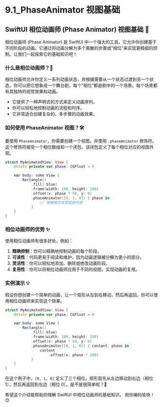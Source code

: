 ﻿# 9.1_PhaseAnimator 视图基础

## SwiftUI 相位动画师 (Phase Animator) 视图基础 🚀

相位动画师 (Phase Animator) 是 SwiftUI 中一个强大的工具，它允许你创建基于不同阶段的动画。它通过将动画分解为多个离散的步骤或“相位”来实现更精细的控制。让我们一起探索它的基础知识吧！

### 什么是相位动画师？🤔

相位动画师允许你定义一系列动画状态，并根据需要从一个状态过渡到另一个状态。你可以把它想象成一个舞台剧，每个“相位”都是剧中的一个场景。每个场景都有其独特的视觉效果和动画。

*   它提供了一种声明式的方式来定义动画序列。
*   你可以轻松地控制动画的流程和时序。
*   它非常适合创建复杂的、多步骤的动画效果。

### 如何使用 PhaseAnimator 视图？🛠️

要使用 `PhaseAnimator`，你需要创建一个视图，并使用 `.phaseAnimator` 修饰符。这个修饰符接受一个相位数组和一个闭包，该闭包定义了每个相位对应的视图外观。

```swift
struct MyAnimatedView: View {
    @State private var phase: CGFloat = 0

    var body: some View {
        Rectangle()
            .fill(.blue)
            .frame(width: 100, height: 100)
            .offset(x: phase * 50, y: 0)
            .phaseAnimator([0, 1, 0]) { phase in
                // 根据相位改变视图外观
            }
    }
}
```

### 相位动画师的优势 ✨

使用相位动画师有很多好处，例如：

1.  **精确控制**：你可以精确地控制动画的每个阶段。
2.  **可读性**：代码更易于阅读和维护，因为动画逻辑被分解为更小的部分。
3.  **灵活性**：你可以轻松地添加、删除或修改动画阶段。
4.  **复用性**：你可以将相位动画师应用于不同的视图，实现动画的复用。

### 实例演示 💡

假设你想创建一个简单的动画，让一个矩形从左到右移动，然后再返回。你可以使用相位动画师来实现这个效果。

```swift
struct MyAnimatedView: View {
    @State private var phase: CGFloat = 0

    var body: some View {
        Rectangle()
            .fill(.blue)
            .frame(width: 100, height: 100)
            .offset(x: phase * 50, y: 0)
            .phaseAnimator([0, 1, 0]) { content, phase in
                content
                    .offset(x: phase * 100)
            }
    }
}
```

在这个例子中，`[0, 1, 0]` 定义了三个相位。矩形首先从左边移动到右边（相位 1），然后再返回到左边（相位 0）。是不是很简单呢？🎉

希望这个介绍能帮助你理解 SwiftUI 中相位动画师的基础知识。 祝你编码愉快！😊


